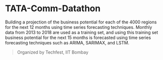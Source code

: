 # TATA-Comm-Datathon
Building a projection of the business potential for each of the 4000 regions for the next 12 months using time series forecasting techniques.
Monthly data from 2013 to 2018 are used as a training set, and using this training set business potential for the next 15 months is forecasted using time series forecasting techniques such as ARIMA, SARIMAX, and LSTM.

> Organized by Techfest, IIT Bombay

